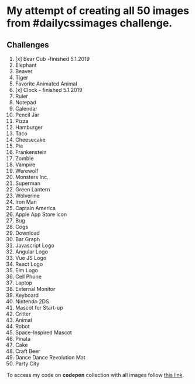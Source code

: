# My attempt of creating all 50 images from #dailycssimages challenge.

## Challenges

1. [x] Bear Cub -finished 5.1.2019
1. Elephant
1. Beaver
1. Tiger
1. Favorite Animated Animal
1. [x] Clock - finished 5.1.2019
1. Ruler
1. Notepad
1. Calendar
1. Pencil Jar
1. Pizza
1. Hamburger
1. Taco
1. Cheesecake
1. Pie
1. Frankenstein
1. Zombie
1. Vampire
1. Werewolf
1. Monsters Inc.
1. Superman
1. Green Lantern
1. Wolverine
1. Iron Man
1. Captain America
1. Apple App Store Icon
1. Bug
1. Cogs
1. Download
1. Bar Graph
1. Javascript Logo
1. Angular Logo
1. Vue JS Logo
1. React Logo
1. Elm Logo
1. Cell Phone
1. Laptop
1. External Monitor
1. Keyboard
1. Nintendo 2DS
1. Mascot for Start-up
1. Critter
1. Animal
1. Robot
1. Space-Inspired Mascot
1. Pinata
1. Cake
1. Craft Beer
1. Dance Dance Revolution Mat
1. Party City

To access my code on **codepen** collection with all images follow [this link][link].

[link]: https://codepen.io/collection/XLLYKv/
